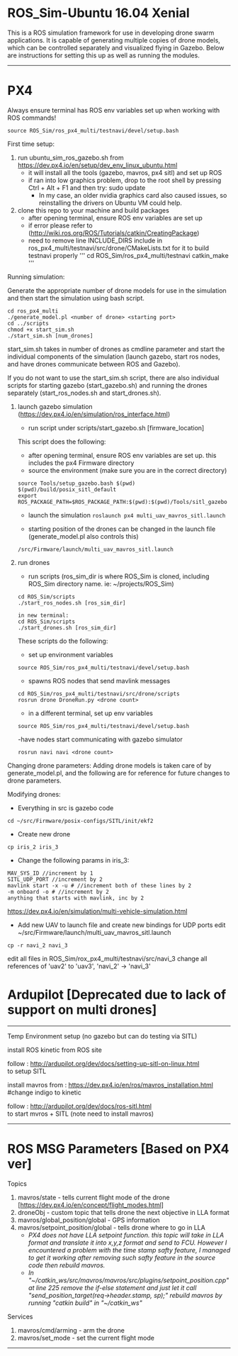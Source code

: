 # ROS_Sim-Ubuntu 16.04 Xenial
This is a ROS simulation framework for use in developing drone swarm applications. It is capable of generating multiple copies of drone models, which can be controlled separately and visualized flying in Gazebo. Below are instructions for setting this up as well as running the modules.
_________________________________________________________________

# PX4
Always ensure terminal has ROS env variables set up when working with ROS commands!
```
source ROS_Sim/ros_px4_multi/testnavi/devel/setup.bash
```

First time setup:
1. run ubuntu_sim_ros_gazebo.sh from https://dev.px4.io/en/setup/dev_env_linux_ubuntu.html
     - it will install all the tools (gazebo, mavros, px4 sitl) and set up ROS
     - if ran into low graphics problem, drop to the root shell by pressing Ctrl + Alt + F1 and then try:
       sudo update
       - In my case, an older nvidia graphics card also caused issues, so reinstalling the drivers on Ubuntu VM could help.
2. clone this repo to your machine and build packages
     - after opening terminal, ensure ROS env variables are set up
     - if error please refer to (http://wiki.ros.org/ROS/Tutorials/catkin/CreatingPackage)
     - need to remove line INCLUDE_DIRS include in ros_px4_multi/testnavi/src/drone/CMakeLists.txt for it to build testnavi properly
     '''
     cd ROS_Sim/ros_px4_multi/testnavi
     catkin_make
     '''
     
Running simulation:

Generate the appropriate number of drone models for use in the simulation and then start the simulation using bash script.
```
cd ros_px4_multi
./generate_model.pl <number of drone> <starting port>
cd ../scripts
chmod +x start_sim.sh
./start_sim.sh [num_drones]
```

start_sim.sh takes in number of drones as cmdline parameter and start the individual components of the simulation (launch gazebo, start ros nodes, and have drones communicate between ROS and Gazebo).

If you do not want to use the start_sim.sh script, there are also individual scripts for starting gazebo (start_gazebo.sh) and running the drones separately (start_ros_nodes.sh and start_drones.sh).
1. launch gazebo simulation (https://dev.px4.io/en/simulation/ros_interface.html)
     - run script under scripts/start_gazebo.sh [firmware_location]
     
     This script does the following:
     - after opening terminal, ensure ROS env variables are set up. this includes the px4 Firmware directory
     - source the environment (make sure you are in the correct directory)
     ```
     source Tools/setup_gazebo.bash $(pwd) $(pwd)/build/posix_sitl_default
     export ROS_PACKAGE_PATH=$ROS_PACKAGE_PATH:$(pwd):$(pwd)/Tools/sitl_gazebo
     ```
     - launch the simulation
     ```roslaunch px4 multi_uav_mavros_sitl.launch```
     
     - starting position of the drones can be changed in the launch file (generate_model.pl also controls this)
     ```
     /src/Firmware/launch/multi_uav_mavros_sitl.launch
     ```     
2. run drones
     - run scripts (ros_sim_dir is where ROS_Sim is cloned, including ROS_Sim directory name. ie: ~/projects/ROS_Sim)
     ```
     cd ROS_Sim/scripts
     ./start_ros_nodes.sh [ros_sim_dir]
     
     in new terminal:
     cd ROS_Sim/scripts
     ./start_drones.sh [ros_sim_dir]
     ```
     
     These scripts do the following:
     - set up environment variables
     ```
     source ROS_Sim/ros_px4_multi/testnavi/devel/setup.bash
     ```
     
     - spawns ROS nodes that send mavlink messages
     ```
     cd ROS_Sim/ros_px4_multi/testnavi/src/drone/scripts
     rosrun drone DroneRun.py <drone count>
     ```
    
     - in a different terminal, set up env variables
     ```
     source ROS_Sim/ros_px4_multi/testnavi/devel/setup.bash
     ```
     
     -have nodes start communicating with gazebo simulator
     ```
     rosrun navi navi <drone count>
     ```

Changing drone parameters:
Adding drone models is taken care of by generate_model.pl, and the following are for reference for future changes to drone parameters.

Modifying drones:
- Everything in src is gazebo code
```
cd ~/src/Firmware/posix-configs/SITL/init/ekf2
```

- Create new drone
```
cp iris_2 iris_3
```

- Change the following params in iris_3:
```
MAV_SYS_ID //increment by 1
SITL_UDP_PORT //increment by 2
mavlink start -x -u # //increment both of these lines by 2
-m onboard -o # //increment by 2
anything that starts with mavlink, inc by 2
```
https://dev.px4.io/en/simulation/multi-vehicle-simulation.html

- Add new UAV to launch file and create new bindings for UDP ports
edit ~/src/Firmware/launch/multi_uav_mavros_sitl.launch
```
cp -r navi_2 navi_3
```
edit all files in ROS_Sim/rox_px4_multi/testnavi/src/navi_3
change all references of 'uav2' to 'uav3', 'navi_2' -> 'navi_3'

# Ardupilot [Deprecated due to lack of support on multi drones]
_________________________________________________________________
Temp Environment setup (no gazebo but can do testing via SITL)

install ROS kinetic from ROS site 

follow : http://ardupilot.org/dev/docs/setting-up-sitl-on-linux.html  
to setup SITL 

install mavros from : https://dev.px4.io/en/ros/mavros_installation.html 
#change indigo to kinetic 

follow : http://ardupilot.org/dev/docs/ros-sitl.html  
to start mvros + SITL (note need to install mavros)

______________________________________________________________________________
# ROS MSG Parameters [Based on PX4 ver]

Topics
1. mavros/state - tells current flight mode of the drone [https://dev.px4.io/en/concept/flight_modes.html]
2. droneObj - custom topic that tells drone the next objective in LLA format
3. mavros/global_position/global - GPS information
4. mavros/setpoint_position/global - tells drone where to go in LLA
     - *PX4 does not have LLA setpoint function. this topic will take in LLA format and 
    translate it into x,y,z format and send to FCU. However I encountered a problem
    with the time stamp safty feature, I managed to get it working after removing
    such safty feature in the source code then rebuild mavros.*
     - *In "\~/catkin_ws/src/mavros/mavros/src/plugins/setpoint_position.cpp" at line 225
    remove the if-else statement and just let it call "send_position_target(req->header.stamp, sp);"
    rebuild mavros by running "catkin build" in "\~/catkin_ws"*

Services
1. mavros/cmd/arming - arm the drone
2. mavros/set_mode - set the current flight mode
______________________________________________________________________________
